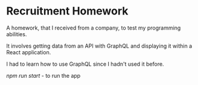 # Recruitment Homework

A homework, that I received from a company, to test my programming abilities.

It involves getting data from an API with GraphQL and displaying it within a React application.

I had to learn how to use GraphQL since I hadn't used it before.

*npm run start* - to run the app
